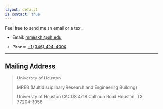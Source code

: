 ```yaml
---
layout: default
is_contact: true
---
```


Feel free to send me an email or a text. 

* Email: [mmeskhi@uh.edu](mailto:mmeskhi@uh.edu)

* Phone: [+1 (346) 404-4096](tel:+1346-404-4096)

---

## Mailing Address

> University of Houston
>
> MREB (Multidisciplinary Research and Engineering Building)
>
>
> University of Houston
> CACDS
> 4718 Calhoun Road
> Houston, TX 77204-3058
